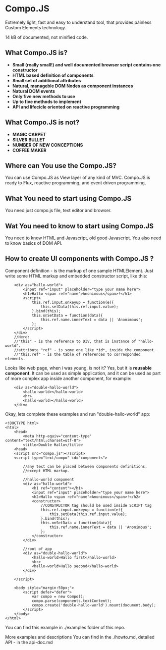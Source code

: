 # Compo.JS
Extremely light, fast and easy to understand tool, that 
provides painless Custom Elements technology.

14 kB of documented, not minified code.

## What Compo.JS is?
* **Small (really small!) and well documented browser script 
contains one constructor**
* **HTML based definition of components**
* **Small set of additional attributes**
* **Natural, manageble DOM Nodes as component instances**
* **Natural DOM events**
* **Only five new methods to use**
* **Up to five methods to implement**
* **API and lifecicle oriented on reactive programming**

## What Compo.JS is not?
* **MAGIC CARPET**
* **SILVER BULLET**
* **NUMBER OF NEW CONCEPTIONS**
* **COFFEE MAKER**

## Where can You use the Compo.JS?
You can use Compo.JS as View layer of any kind of MVC.
Compo.JS is ready to Flux, reactive programming, 
and event driven programming. 

## What You need to start using Compo.JS
You need just compo.js file, text editor and browser.

## Wat You need to know to start using Compo.JS
You need to know HTML and Javascript, old good Javascript.
You also need to know basics of DOM API.

## How to create UI components with Compo.JS ?
Component definition - is the markup of one sample HTMLElement.
Just write some HTML markup and embedded constructor script,
like this:

		<div as="hallo-world">
			<input ref="input" placeholder="type your name here">
			<h1>Hallo <span ref="name">Anonimous</span>!</h1>
			<script>
				this.ref.input.onkeyup = function(e){
					this.setData(this.ref.input.value);
				}.bind(this);
				this.onSetData = function(data){
					this.ref.name.innerText = data || 'Anonimous';
				};
			</script>
		</div>
		//Here:
		//"this" - is the reference to DIV, that is instance of "hallo-world".
		//attribute "ref" - is some one like *id*, inside the component.
		//"this.ref" - is the table of references to corresponded elements.

Looks like web page, when i was young, is not it? 
Yes, but it is **reusable component**.
It can be used as simple application,
and it can be used as part of more complex app inside another component, 
for example:

		<div as="double-hallo-world">
			<hallo-world></hallo-world>
			<hr>
			<hallo-world></hallo-world>
		</div>

Okay, lets complete these examples and run "double-hallo-world" app:

	<!DOCTYPE html>
	<html>
		<head>
			<meta http-equiv="content-type" content="text/html;charset=utf-8">
			<title>Double Hallo</title>
		<head>
		<script src="compo.js"></script>
		<script type="text/compo" id="components">
			
			//any text can be placed between components definitions,
			//except HTML markup.
			
			//hallo-world component
			<div as="hallo-world">
				<h1 ref="content"></h1>
				<input ref="input" placeholder="type your name here">
				<h2>Hallo <span ref="name">Anonimous</span>!</h2>
				<constructor>
					//CONSTRUCTOR tag should be used inside SCRIPT tag
					this.ref.input.onkeyup = function(e){
						this.setData(this.ref.input.value);
					}.bind(this);
					this.onSetData = function(data){
						this.ref.name.innerText = data || 'Anonimous';
					};
				</constructor>
			</div>
			
			//root of app 
			<div as="double-hallo-world">
				<hallo-world>Hallo first</hallo-world>
				<hr>
				<hallo-world>Hallo second</hallo-world>
			</div>

		</script>

		<body style="margin:50px;">
			<script defer="defer">
				var compo = new Compo();
				compo.parse(components.textContent);
				compo.create('double-hallo-world').mount(document.body);
			</script>
		</body>
	</html>

You can find this example in ./examples folder of this repo.

More examples and descriptions You can find in 
the ./howto.md, detailed API - in the api-doc.md